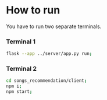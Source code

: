 # How to run

You have to run two separate terminals.

### Terminal 1
```bash
flask --app ../server/app.py run;
```

### Terminal 2
```bash
cd songs_recommendation/client;
npm i;
npm start;
```